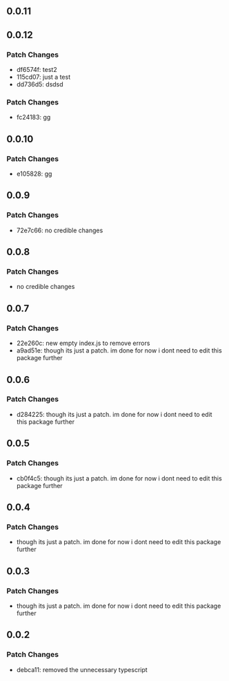 ## 0.0.11

## 0.0.12

### Patch Changes

- df6574f: test2
- 115cd07: just a test
- dd736d5: dsdsd

### Patch Changes

- fc24183: gg

## 0.0.10

### Patch Changes

- e105828: gg

## 0.0.9

### Patch Changes

- 72e7c66: no credible changes

## 0.0.8

### Patch Changes

- no credible changes

## 0.0.7

### Patch Changes

- 22e260c: new empty index.js to remove errors
- a9ad51e: though its just a patch. im done for now i dont need to edit this package further

## 0.0.6

### Patch Changes

- d284225: though its just a patch. im done for now i dont need to edit this package further

## 0.0.5

### Patch Changes

- cb0f4c5: though its just a patch. im done for now i dont need to edit this package further

## 0.0.4

### Patch Changes

- though its just a patch. im done for now i dont need to edit this package further

## 0.0.3

### Patch Changes

- though its just a patch. im done for now i dont need to edit this package further

## 0.0.2

### Patch Changes

- debca11: removed the unnecessary typescript
